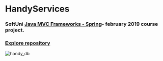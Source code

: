 # HandyServices
### SoftUni [Java MVC Frameworks - Spring](https://softuni.bg/trainings/2295/java-mvc-frameworks-spring-february-2019)- february 2019 course project. 
### [Explore repository](https://ivoivanov77.github.io/repo_explorer/#/repo_explorer/repo/IvoIvanov77/HandyServices)

![handy_db](https://user-images.githubusercontent.com/16088420/56058353-d3ed3c00-5d69-11e9-92d4-93b51aaa01ca.png)
